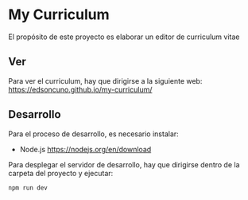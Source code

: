 # My Curriculum

El propósito de este proyecto es elaborar un editor de curriculum vitae

## Ver

Para ver el curriculum, hay que dirigirse a la siguiente web:
https://edsoncuno.github.io/my-curriculum/

## Desarrollo

Para el proceso de desarrollo, es necesario instalar:

- Node.js https://nodejs.org/en/download

Para desplegar el servidor de desarrollo, hay que dirigirse dentro de la carpeta del proyecto y ejecutar:

```bash
npm run dev
```
